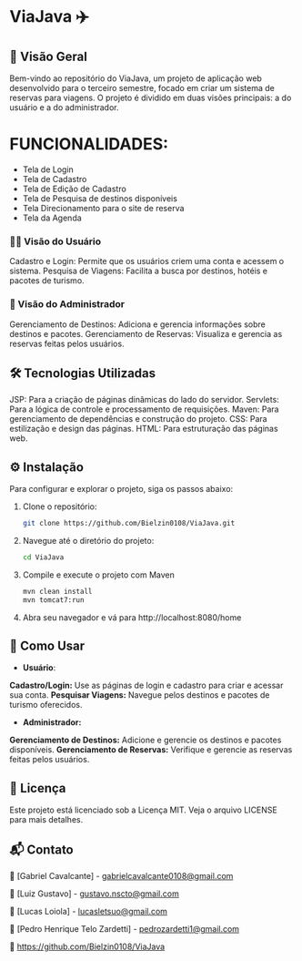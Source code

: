 # ViaJava ✈️
## 📜 Visão Geral
Bem-vindo ao repositório do ViaJava, um projeto de aplicação web desenvolvido para o terceiro semestre, focado em criar um sistema de reservas para viagens. O projeto é dividido em duas visões principais: a do usuário e a do administrador.

# FUNCIONALIDADES:

* Tela de Login
* Tela de Cadastro
* Tela de Edição de Cadastro
* Tela de Pesquisa de destinos disponíveis
* Tela Direcionamento para o site de reserva
* Tela da Agenda

### 🧑‍💻 Visão do Usuário
Cadastro e Login: Permite que os usuários criem uma conta e acessem o sistema.
Pesquisa de Viagens: Facilita a busca por destinos, hotéis e pacotes de turismo.

### 🏢 Visão do Administrador
Gerenciamento de Destinos: Adiciona e gerencia informações sobre destinos e pacotes.
Gerenciamento de Reservas: Visualiza e gerencia as reservas feitas pelos usuários.


## 🛠️ Tecnologias Utilizadas
JSP: Para a criação de páginas dinâmicas do lado do servidor.
Servlets: Para a lógica de controle e processamento de requisições.
Maven: Para gerenciamento de dependências e construção do projeto.
CSS: Para estilização e design das páginas.
HTML: Para estruturação das páginas web.

## ⚙️ Instalação
Para configurar e explorar o projeto, siga os passos abaixo:
1. Clone o repositório:
    ```bash
    git clone https://github.com/Bielzin0108/ViaJava.git
    ```

2. Navegue até o diretório do projeto:
    ```bash
    cd ViaJava
    ```

3. Compile e execute o projeto com Maven
    ```bash
    mvn clean install
    mvn tomcat7:run
    ```
4. Abra seu navegador e vá para http://localhost:8080/home
   


## 🚦 Como Usar
- **Usuário**:

**Cadastro/Login:** Use as páginas de login e cadastro para criar e acessar sua conta.
**Pesquisar Viagens:** Navegue pelos destinos e pacotes de turismo oferecidos.

- **Administrador:**

**Gerenciamento de Destinos:** Adicione e gerencie os destinos e pacotes disponíveis.
**Gerenciamento de Reservas:** Verifique e gerencie as reservas feitas pelos usuários.

## 📜 Licença
Este projeto está licenciado sob a Licença MIT. Veja o arquivo LICENSE para mais detalhes.

## 📬 Contato
📧 [Gabriel Cavalcante] - gabrielcavalcante0108@gmail.com

📧 [Luiz Gustavo] - gustavo.nscto@gmail.com

📧 [Lucas Loiola] - lucasletsuo@gmail.com

📧 [Pedro Henrique Telo Zardetti] - pedrozardetti1@gmail.com


🔗 https://github.com/Bielzin0108/ViaJava


